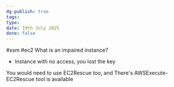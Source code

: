 ```yaml
---
dg-publish: true
tags: 
type: 
date: 19th July 2025
done: false
---
```


#ssm #ec2
What is an impaired instance?
- Instance with no access, you lost the key

You would need to use EC2Rescue too, and There's AWSExecute-EC2Rescue tool is available

